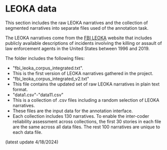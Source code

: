 # LEOKA data

This section includes the raw LEOKA narratives and the collection of segmented narratives into separate files used of the annotation task.

The LEOKA narratives come from the [FBI LEOKA](https://ucr.fbi.gov/leoka/) website that includes publicly available descriptions of incidents involving the killing or assault of law enforcement agents in the United States between 1996 and 2019.

The folder includes the following files:
* "fbi_leoka_corpus_integrated.txt".
*  This is the first version of LEOKA narratives gathered in the project.
* "fbi_leoka_corpus_integrated_v2.txt"
*  This file contains the updated set of raw LEOKA narratives in plain text format.
* "data1.csv"-"data11.csv"
*   This is a collection of .csv files including a random selection of LEOKA narratives.
*   These files are the input data for the annotation interface.
*   Each collection includes 130 narratives. To enable the inter-coder reliability assessment across collections, the first 30 stories in each file are the same across all data files. The rest 100 narratives are unique to each data file.

(latest update 4/18/2024)
